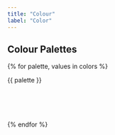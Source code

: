 ```yaml
---
title: "Colour"
label: "Color"
---
```


## Colour Palettes

{% for palette, values in colors %}

<div class="bg-{{ palette }} flex items-center justify-center" style="width: 100px; height: 100px; border-radius: 100%">
	{{ palette }}
</div>
{% endfor %}
